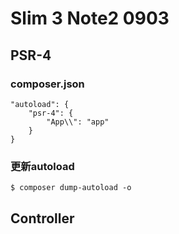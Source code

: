 # Slim 3 Note2 0903

## PSR-4
### composer.json
    "autoload": {
    	"psr-4": {
    		"App\\": "app"
    	}
    }
### 更新autoload
    $ composer dump-autoload -o

## Controller


